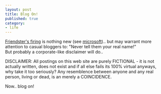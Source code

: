 ```yaml
---
layout: post
title: Blog On!
published: true
category:
- life
---
```

[Friendster's firing](http://zdnet.com.com/2100-1104_2-5331835.html) is nothing new (see [microsoft](http://yro.slashdot.org/yro/03/10/29/1421223.shtml?tid=109&tid=187)).. but may warrant more attention to casual bloggers to: "Never tell them your real name!"  
But probably a corporate-like disclaimer will do..   
  
DISCLAIMER: All postings on this web site are purely FICTIONAL - it is not actually written, does not exist and if all else fails its 100% virtual anyways, why take it too seriously? Any resemblence between anyone and any real person, living or dead, is an merely a COINCIDENCE.  
  
Now.. blog on!


